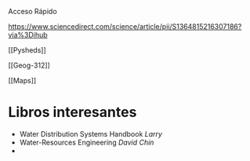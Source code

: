 Acceso Rápido

https://www.sciencedirect.com/science/article/pii/S1364815216307186?via%3Dihub

[[Pysheds]]

[[Geog-312]]

[[Maps]]

# Libros interesantes
- Water Distribution Systems Handbook _Larry_
- Water-Resources Engineering _David Chin_
- 

